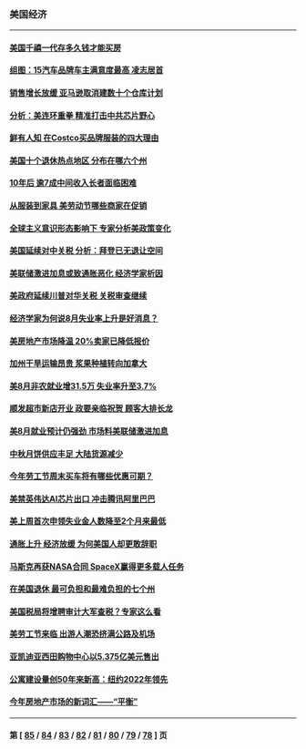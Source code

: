 ### 美国经济
---
#### [美国千禧一代存多久钱才能买房](../../pages/ncid1078158/n13818064.md) 
#### [组图：15汽车品牌车主满意度最高 凌志居首](../../pages/ncid1078158/n13812566.md) 
#### [销售增长放缓 亚马逊取消建数十个仓库计划](../../pages/ncid1078158/n13817312.md) 
#### [分析：美连环重拳 精准打击中共芯片野心](../../pages/ncid1078158/n13817007.md) 
#### [鲜有人知 在Costco买品牌服装的四大理由](../../pages/ncid1078158/n13810339.md) 
#### [美国十个退休热点地区 分布在哪六个州](../../pages/ncid1078158/n13814248.md) 
#### [10年后 逾7成中间收入长者面临困难](../../pages/ncid1078158/n13816994.md) 
#### [从服装到家具 美劳动节哪些商家在促销](../../pages/ncid1078158/n13816472.md) 
#### [全球主义意识形态影响下 专家分析美政策变化](../../pages/ncid1078158/n13816547.md) 
#### [美国延续对中关税 分析：拜登已无退让空间](../../pages/ncid1078158/n13816637.md) 
#### [美联储激进加息或致通胀恶化 经济学家析因](../../pages/ncid1078158/n13816494.md) 
#### [美政府延续川普对华关税 关税审查继续](../../pages/ncid1078158/n13816548.md) 
#### [经济学家为何说8月失业率上升是好消息？](../../pages/ncid1078158/n13816475.md) 
#### [美房地产市场降温 20%卖家已降低报价](../../pages/ncid1078158/n13816469.md) 
#### [加州干旱运输昂贵 浆果种植转向加拿大](../../pages/ncid1078158/n13816419.md) 
#### [美8月非农就业增31.5万 失业率升至3.7%](../../pages/ncid1078158/n13816299.md) 
#### [顺发超市新店开业 政要亲临祝贺 顾客大排长龙](../../pages/ncid1078158/n13815928.md) 
#### [美8月就业预计仍强劲 市场料美联储激进加息](../../pages/ncid1078158/n13815752.md) 
#### [中秋月饼供应丰足 大陆货源减少](../../pages/ncid1078158/n13815795.md) 
#### [今年劳工节周末买车将有哪些优惠可期？](../../pages/ncid1078158/n13815745.md) 
#### [美禁英伟达AI芯片出口 冲击腾讯阿里巴巴](../../pages/ncid1078158/n13815585.md) 
#### [美上周首次申领失业金人数降至2个月来最低](../../pages/ncid1078158/n13815569.md) 
#### [通胀上升 经济放缓 为何美国人却更敢辞职](../../pages/ncid1078158/n13815533.md) 
#### [马斯克再获NASA合同 SpaceX赢得更多载人任务](../../pages/ncid1078158/n13815408.md) 
#### [在美国退休 最可负担和最难负担的七个州](../../pages/ncid1078158/n13814782.md) 
#### [美国税局将增聘审计大军查税？专家这么看](../../pages/ncid1078158/n13815013.md) 
#### [美劳工节来临 出游人潮恐挤满公路及机场](../../pages/ncid1078158/n13815164.md) 
#### [亚凯迪亚西田购物中心以5.375亿美元售出](../../pages/ncid1078158/n13814854.md) 
#### [公寓建设量创50年来新高：纽约2022年领先](../../pages/ncid1078158/n13814200.md) 
#### [今年房地产市场的新词汇——“平衡”](../../pages/ncid1078158/n13814160.md) 

---
#### 第 [ [85](./85.md) / [84](./84.md) / [83](./83.md) / [82](./82.md) / [81](./81.md) / [80](./80.md) / [79](./79.md) / [78](./78.md) ] 页
